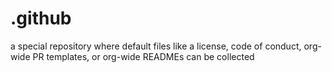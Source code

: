 # .github
a special repository where default files like a license, code of conduct, org-wide PR templates, or org-wide READMEs can be collected

